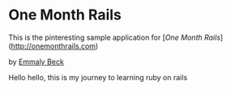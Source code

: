 # One Month Rails

This is the pinteresting sample application for
[*One Month Rails*] (http://onemonthrails.com)

by [Emmaly Beck](http://emmalybeck.com)

Hello hello, this is my journey to learning ruby on rails